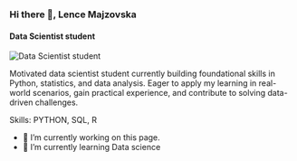 ### Hi there 👋, Lence  Majzovska
#### Data Scientist student
![Data Scientist student](www.linkedin.com/in/lence-majzovska-9837702a7)

Motivated data scientist student currently building foundational skills in Python, statistics, and data analysis. Eager to apply my learning in real-world scenarios, gain practical experience, and contribute to solving data-driven challenges.

Skills: PYTHON, SQL, R

- 🔭 I’m currently working on this page. 
- 🌱 I’m currently learning Data science 


  







